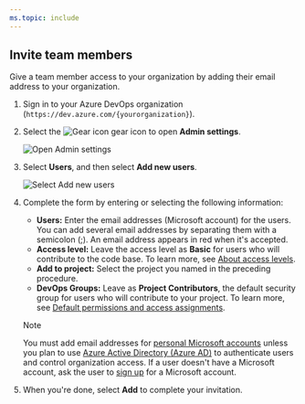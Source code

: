 ```yaml
---
ms.topic: include
---
```


## Invite team members

Give a team member access to your organization by adding their email address to your organization.

1. Sign in to your Azure DevOps organization (```https://dev.azure.com/{yourorganization}```).

2. Select the ![Gear icon](/azure/devops/_img/icons/gear-icon.png) gear icon to open **Admin settings**.

   ![Open Admin settings](/azure/devops/_shared/_img/settings/open-admin-settings-vert.png)

3. Select **Users**, and then select **Add new users**.

   ![Select Add new users](/azure/devops/organizations/accounts/_img/_shared/add-new-users.png)

4. Complete the form by entering or selecting the following information:

   - **Users:** Enter the email addresses (Microsoft account) for the users. You can add several email addresses by separating them with a semicolon (;). An email address appears in red when it's accepted.  
   - **Access level:** Leave the access level as **Basic** for users who will contribute to the code base. To learn more, see [About access levels](/azure/devops/organizations/security/access-levels).  
   - **Add to project:** Select the project you named in the preceding procedure.  
   - **DevOps Groups:** Leave as **Project Contributors**, the default security group for users who will contribute to your project. To learn more, see [Default permissions and access assignments](/azure/devops/organizations/security/permissions-access).  

	> [!NOTE]  
	> You must add email addresses for [personal Microsoft accounts](https://account.microsoft.com/account) unless you plan to use [Azure Active Directory (Azure AD)](https://azure.microsoft.com/documentation/articles/active-directory-whatis/) to authenticate users and control organization access. If a user doesn't have a Microsoft account, ask the user to [sign up](https://signup.live.com/) for a Microsoft account.  

5. When you're done, select **Add** to complete your invitation.